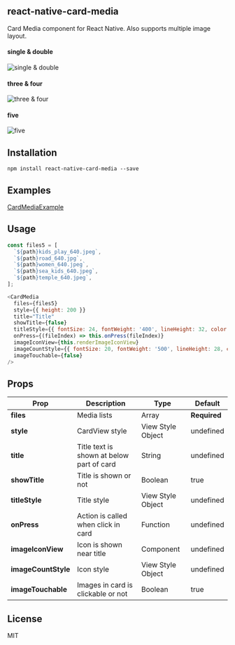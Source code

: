 ## react-native-card-media
Card Media component for React Native. Also supports multiple image layout.

#### single & double  

![single & double](images/single_double.png)

#### three & four

![three & four](images/three_four.png)

#### five

![five](images/five.png)

## Installation

`npm install react-native-card-media --save`

## Examples
[CardMediaExample](https://github.com/dondoko-susumu/react-native-card-media-example/blob/master/App.js)

## Usage
```javascript
const files5 = [
  `${path}kids_play_640.jpeg`,
  `${path}road_640.jpg`,
  `${path}women_640.jpeg`,
  `${path}sea_kids_640.jpeg`,
  `${path}temple_640.jpeg`,
];

<CardMedia
  files={files5}
  style={{ height: 200 }}
  title="Title"
  showTitle={false}
  titleStyle={{ fontSize: 24, fontWeight: '400', lineHeight: 32, color: '#fafafa' }}
  onPress={(fileIndex) => this.onPress(fileIndex)}
  imageIconView={this.renderImageIconView}
  imageCountStyle={{ fontSize: 20, fontWeight: '500', lineHeight: 28, color: '#fafafa' }}
  imageTouchable={false}
/>
```

## Props
| Prop | Description | Type | Default |
| ------------- | ------------- | ------------- | ------------- |
| **files**  | Media lists | Array | **Required**  |
| **style**  | CardView style   | View Style Object | undefined  |
| **title**  | Title text is shown at below part of card | String | undefined |
| **showTitle**  | Title is shown or not | Boolean  | true |
| **titleStyle**  | Title style | View Style Object | undefined |
| **onPress**  | Action is called when click in card | Function | undefined |
| **imageIconView**  | Icon is shown near title | Component | undefined |
| **imageCountStyle**  | Icon style | View Style Object | undefined |
| **imageTouchable**  | Images in card is clickable or not | Boolean | true |

## License
MIT
